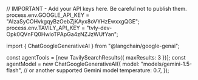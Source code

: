 // IMPORTANT - Add your API keys here. Be careful not to publish them.
process.env.GOOGLE_API_KEY = "AIzaSyCOHvkgqyBzOebZjKAyx8oVYHzEwxxgQGE";
process.env.TAVILY_API_KEY = "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";

import { ChatGoogleGenerativeAI } from "@langchain/google-genai";

const agentTools = [new TavilySearchResults({ maxResults: 3 })];
const agentModel = new ChatGoogleGenerativeAI({
  model: "models/gemini-1.5-flash", // or another supported Gemini model
  temperature: 0.7,
});
